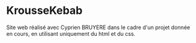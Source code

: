 # KrousseKebab

Site web réalisé avec Cyprien BRUYERE dans le cadre d'un projet donnée en cours, en utilisant uniquement du html et du css.
